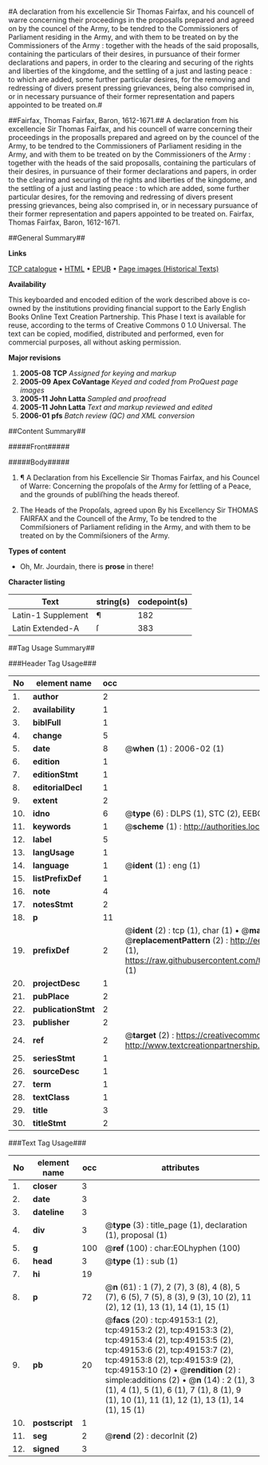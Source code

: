 #A declaration from his excellencie Sir Thomas Fairfax, and his councell of warre concerning their proceedings in the proposalls prepared and agreed on by the councel of the Army, to be tendred to the Commissioners of Parliament residing in the Army, and with them to be treated on by the Commissioners of the Army : together with the heads of the said proposalls, containing the particulars of their desires, in pursuance of their former declarations and papers, in order to the clearing and securing of the rights and liberties of the kingdome, and the settling of a just and lasting peace : to which are added, some further particular desires, for the removing and redressing of divers present pressing grievances, being also comprised in, or in necessary pursuance of their former representation and papers appointed to be treated on.#

##Fairfax, Thomas Fairfax, Baron, 1612-1671.##
A declaration from his excellencie Sir Thomas Fairfax, and his councell of warre concerning their proceedings in the proposalls prepared and agreed on by the councel of the Army, to be tendred to the Commissioners of Parliament residing in the Army, and with them to be treated on by the Commissioners of the Army : together with the heads of the said proposalls, containing the particulars of their desires, in pursuance of their former declarations and papers, in order to the clearing and securing of the rights and liberties of the kingdome, and the settling of a just and lasting peace : to which are added, some further particular desires, for the removing and redressing of divers present pressing grievances, being also comprised in, or in necessary pursuance of their former representation and papers appointed to be treated on.
Fairfax, Thomas Fairfax, Baron, 1612-1671.

##General Summary##

**Links**

[TCP catalogue](http://www.ota.ox.ac.uk/tcp/)  • 
[HTML](http://tei.it.ox.ac.uk/tcp/Texts-HTML/free/A39/A39845.html)  • 
[EPUB](http://tei.it.ox.ac.uk/tcp/Texts-EPUB/free/A39/A39845.epub) • 
[Page images (Historical Texts)](https://data.historicaltexts.jisc.ac.uk/view?pubId=eebo-11789007e&pageId=eebo-11789007e-49153-1)

**Availability**

This keyboarded and encoded edition of the
	       work described above is co-owned by the institutions
	       providing financial support to the Early English Books
	       Online Text Creation Partnership. This Phase I text is
	       available for reuse, according to the terms of Creative
	       Commons 0 1.0 Universal. The text can be copied,
	       modified, distributed and performed, even for
	       commercial purposes, all without asking permission.

**Major revisions**

1. __2005-08__ __TCP__ *Assigned for keying and markup*
1. __2005-09__ __Apex CoVantage__ *Keyed and coded from ProQuest page images*
1. __2005-11__ __John Latta__ *Sampled and proofread*
1. __2005-11__ __John Latta__ *Text and markup reviewed and edited*
1. __2006-01__ __pfs__ *Batch review (QC) and XML conversion*

##Content Summary##

#####Front#####

#####Body#####

1. ¶ A Declaration from his Excellencie Sir Thomas Fairfax, and his Councel of Warre: Concerning the propoſals of the Army for ſettling of a Peace, and the grounds of publiſhing the heads thereof.

1. The Heads of the Propoſals, agreed upon By his Excellency Sir THOMAS FAIRFAX and the Councell of the Army, To be tendred to the Commiſsioners of Parliament reſiding in the Army, and with them to be treated on by the Commiſsioners of the Army.

**Types of content**

  * Oh, Mr. Jourdain, there is **prose** in there!

**Character listing**


|Text|string(s)|codepoint(s)|
|---|---|---|
|Latin-1 Supplement|¶|182|
|Latin Extended-A|ſ|383|

##Tag Usage Summary##

###Header Tag Usage###

|No|element name|occ|attributes|
|---|---|---|---|
|1.|__author__|2||
|2.|__availability__|1||
|3.|__biblFull__|1||
|4.|__change__|5||
|5.|__date__|8| @__when__ (1) : 2006-02 (1)|
|6.|__edition__|1||
|7.|__editionStmt__|1||
|8.|__editorialDecl__|1||
|9.|__extent__|2||
|10.|__idno__|6| @__type__ (6) : DLPS (1), STC (2), EEBO-CITATION (1), OCLC (1), VID (1)|
|11.|__keywords__|1| @__scheme__ (1) : http://authorities.loc.gov/ (1)|
|12.|__label__|5||
|13.|__langUsage__|1||
|14.|__language__|1| @__ident__ (1) : eng (1)|
|15.|__listPrefixDef__|1||
|16.|__note__|4||
|17.|__notesStmt__|2||
|18.|__p__|11||
|19.|__prefixDef__|2| @__ident__ (2) : tcp (1), char (1)  •  @__matchPattern__ (2) : ([0-9\-]+):([0-9IVX]+) (1), (.+) (1)  •  @__replacementPattern__ (2) : http://eebo.chadwyck.com/downloadtiff?vid=$1&page=$2 (1), https://raw.githubusercontent.com/textcreationpartnership/Texts/master/tcpchars.xml#$1 (1)|
|20.|__projectDesc__|1||
|21.|__pubPlace__|2||
|22.|__publicationStmt__|2||
|23.|__publisher__|2||
|24.|__ref__|2| @__target__ (2) : https://creativecommons.org/publicdomain/zero/1.0/ (1), http://www.textcreationpartnership.org/docs/. (1)|
|25.|__seriesStmt__|1||
|26.|__sourceDesc__|1||
|27.|__term__|1||
|28.|__textClass__|1||
|29.|__title__|3||
|30.|__titleStmt__|2||


###Text Tag Usage###

|No|element name|occ|attributes|
|---|---|---|---|
|1.|__closer__|3||
|2.|__date__|3||
|3.|__dateline__|3||
|4.|__div__|3| @__type__ (3) : title_page (1), declaration (1), proposal (1)|
|5.|__g__|100| @__ref__ (100) : char:EOLhyphen (100)|
|6.|__head__|3| @__type__ (1) : sub (1)|
|7.|__hi__|19||
|8.|__p__|72| @__n__ (61) : 1 (7), 2 (7), 3 (8), 4 (8), 5 (7), 6 (5), 7 (5), 8 (3), 9 (3), 10 (2), 11 (2), 12 (1), 13 (1), 14 (1), 15 (1)|
|9.|__pb__|20| @__facs__ (20) : tcp:49153:1 (2), tcp:49153:2 (2), tcp:49153:3 (2), tcp:49153:4 (2), tcp:49153:5 (2), tcp:49153:6 (2), tcp:49153:7 (2), tcp:49153:8 (2), tcp:49153:9 (2), tcp:49153:10 (2)  •  @__rendition__ (2) : simple:additions (2)  •  @__n__ (14) : 2 (1), 3 (1), 4 (1), 5 (1), 6 (1), 7 (1), 8 (1), 9 (1), 10 (1), 11 (1), 12 (1), 13 (1), 14 (1), 15 (1)|
|10.|__postscript__|1||
|11.|__seg__|2| @__rend__ (2) : decorInit (2)|
|12.|__signed__|3||
